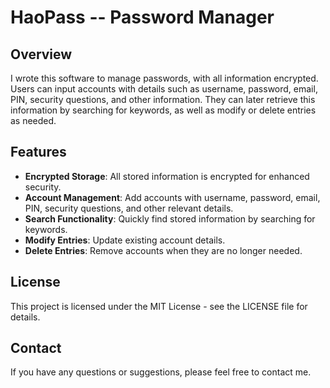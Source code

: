 # HaoPass -- Password Manager

## Overview

I wrote this software to manage passwords, with all information encrypted. Users can input accounts with details such as username, password, email, PIN, security questions, and other information. They can later retrieve this information by searching for keywords, as well as modify or delete entries as needed.

## Features

- **Encrypted Storage**: All stored information is encrypted for enhanced security.
- **Account Management**: Add accounts with username, password, email, PIN, security questions, and other relevant details.
- **Search Functionality**: Quickly find stored information by searching for keywords.
- **Modify Entries**: Update existing account details.
- **Delete Entries**: Remove accounts when they are no longer needed.
## License

This project is licensed under the MIT License - see the LICENSE file for details.

## Contact

If you have any questions or suggestions, please feel free to contact me.

